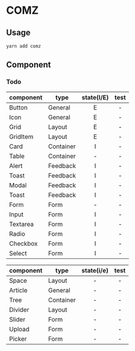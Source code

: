 # COMZ

## Usage

```bash
yarn add comz
```

## Component

### Todo


|   component    |    type    |   state(I/E)     |    test    |
|----------------|------------|:----------------:|:----------:|
| Button         | General    | E                | -          |
| Icon           | General    | E                | -          |
| Grid           | Layout     | E                | -          |
| GridItem       | Layout     | E                | -          |
| Card           | Container  | I                | -          |
| Table          | Container  | -                | -          |
| Alert          | Feedback   | I                | -          |
| Toast          | Feedback   | I                | -          |
| Modal          | Feedback   | I                | -          |
| Toast          | Feedback   | I                | -          |
| Form           | Form       | -                | -          |
| Input          | Form       | I                | -          |
| Textarea       | Form       | I                | -          |
| Radio          | Form       | I                | -          |
| Checkbox       | Form       | I                | -          |
| Select         | Form       | I                | -          |

|   component    |    type    |    state(i/e)    |    test    |
|----------------|------------|:----------------:|:----------:|
| Space          | Layout     | -                | -          |
| Article        | General    | -                | -          |
| Tree           | Container  | -                | -          |
| Divider        | Layout     | -                | -          |
| Slider         | Form       | -                | -          |
| Upload         | Form       | -                | -          |
| Picker         | Form       | -                | -          |